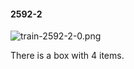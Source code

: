 #### 2592-2
![train-2592-2-0.png](https://github.com/lil-lab/nlvr/raw/master/nlvr/train/images/65/train-2592-2-0.png "train-2592-2-0.png")

There is a box with 4 items.